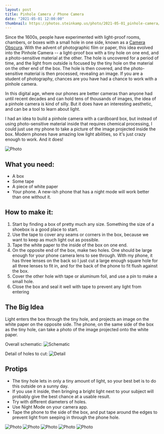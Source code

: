 ```yaml
---
layout: post
title: Pinhole Camera / Phone Camera
date: "2021-05-01 12:00:00"
thumbnail: https://photos.steinkamp.us/photo/2021-05-01_pinhole-camera/2021050117281610--1703653035229124392-IMG_2421.jpg?size=300x300&crop
---
```


Since the 1600s, people have experimented with light-proof rooms, chambers, or boxes with a small hole in one side, known as a [Camera Obscura](https://en.wikipedia.org/wiki/Camera_obscura). With the advent of photographic film or paper, this idea evolved into the Pinhole Camera -- a light-proof box with a tiny hole on one end, and a photo-sensitive material at the other. The hole is uncovered for a period of time, and the light from outside is focused by the tiny hole on the material on the other end of the box. The hole is then covered, and the photo-sensitive material is then processed, revealing an image. If you are a student of photography, chances are you have had a chance to work with a pinhole camera.

In this digital age, where our phones are better cameras than anyone had until recent decades and can hold tens of thousands of images, the idea of a pinhole camera is kind of silly. But it does have an interesting aesthetic, and can be a tool to learn about light.

I had an idea to build a pinhole camera with a cardboard box, but instead of using photo-sensitive material inside that requires chemical processing, I could just use my phone to take a picture of the image projected inside the box. Modern phones have amazing low light abilities, so it's just crazy enough to work. And it does!

![Photo](https://photos.steinkamp.us/photo/2021-05-01_pinhole-camera/2021050117281610--7941475080171894289-IMG_2414.jpg)

## What you need:

- A box
- Some tape
- A piece of white paper
- Your phone. A new-ish phone that has a night mode will work better than one without it.

## How to make it:

1. Start by finding a box of pretty much any size. Something the size of a shoebox is a good place to start.
2. Use the tape to cover any seams or corners in the box, because we want to keep as much light out as possible.
3. Tape the white paper to the inside of the box on one end.
4. On the opposite end of the box, make two holes. One should be large enough for your phone camera lens to see through. With my phone, it has three lenses on the back so I just cut a large enough square hole for all three lenses to fit in, and for the back of the phone to fit flush against the box.
5. Cover the other hole with tape or aluminum foil, and use a pin to make a small hole.
6. Close the box and seal it well with tape to prevent any light from entering

## The Big Idea

Light enters the box through the tiny hole, and projects an image on the white paper on the opposite side. The phone, on the same side of the box as the tiny hole, can take a photo of the image projected onto the white paper.

Overall schematic:
![Schematic](https://photos.steinkamp.us/photo/2021-05-01_pinhole-camera/Pinhole%20Phone%20Camera.png)

Detail of holes to cut:
![Detail](https://photos.steinkamp.us/photo/2021-05-01_pinhole-camera/Pinhole%20Side%20of%20Box.png)

## Protips

- The tiny hole lets in only a tiny amount of light, so your best bet is to do this outside on a sunny day.
- If you use it inside, then bringing a bright light next to your subject will probably give the best chance at a usable result.
- Try with different diameters of holes.
- Use Night Mode on your camera app.
- Tape the phone to the side of the box, and put tape around the edges to prevent light from seeping in through the phone hole.

![Photo](https://photos.steinkamp.us/photo/2021-05-01_pinhole-camera/2021050117281610--2394490254023804056-IMG_2402.jpg)
![Photo](https://photos.steinkamp.us/photo/2021-05-01_pinhole-camera/2021050117281610-9106088658108536100-IMG_2405.jpg)
![Photo](https://photos.steinkamp.us/photo/2021-05-01_pinhole-camera/2021050117281610--314057480454485528-IMG_2420.jpg)
![Photo](https://photos.steinkamp.us/photo/2021-05-01_pinhole-camera/2021050117281610--1703653035229124392-IMG_2421.jpg)
![Photo](https://photos.steinkamp.us/photo/2021-05-01_pinhole-camera/2021050117281610--1470385380819093799-IMG_2427.jpg)
